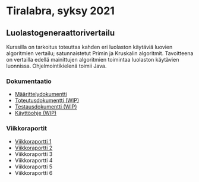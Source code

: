 # Tiralabra, syksy 2021  
## Luolastogeneraattorivertailu  
Kurssilla on tarkoitus toteuttaa kahden eri luolaston käytäviä luovien algoritmien vertailu; satunnaistetut Primin ja Kruskalin algoritmit. Tavoitteena on vertailla edellä mainittujen algoritmien toimintaa luolaston käytävien luonnissa. Ohjelmointikielenä toimii Java.  

### Dokumentaatio 
* [Määrittelydokumentti](https://github.com/ilkkaluu/tiralabra/blob/master/dokumentaatio/Määrittelydokumentti.md)  
* [Toteutusdokumentti (WIP)](https://github.com/ilkkaluu/tiralabra/blob/master/dokumentaatio/Toteutusdokumentti.md)  
* [Testausdokumentti (WIP)](https://github.com/ilkkaluu/tiralabra/blob/master/dokumentaatio/Testausdokumentti.md)  
* [Käyttöohje (WIP)](https://github.com/ilkkaluu/tiralabra/blob/master/dokumentaatio/Käyttöohje.md)  

### Viikkoraportit  
* [Viikkoraportti 1](https://github.com/ilkkaluu/tiralabra/blob/master/dokumentaatio/Viikkoraportit/viikkoraportti1.md)  
* [Viikkoraportti 2](https://github.com/ilkkaluu/tiralabra/blob/master/dokumentaatio/Viikkoraportit/viikkoraportti1.md)  
* Viikkoraportti 3  
* Viikkoraportti 4  
* Viikkoraportti 5  
* Viikkoraportti 6  
